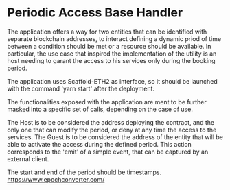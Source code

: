 # Periodic Access Base Handler

The application offers a way for two entities that can be identified with separate blockchain addresses, to interact defining a dynamic priod of time between a condition should be met or a resource should be available.
In particular, the use case that inspired the implementation of the utility is an host needing to garant the access to his services only during the booking period.

The application uses Scaffold-ETH2 as interface, so it should be launched with the command 'yarn start' after the deployment.

The functionalities exposed with the application are ment to be further masked into a specific set of calls, depending on the case of use.

The Host is to be considered the address deploying the contract, and the only one that can modify the period, or deny at any time the access to the services.
The Guest is to be considered the address of the entity that will be able to activate the access during the defined period. This action corresponds to the 'emit' of a simple event, that can be captured by an external client.

The start and end of the period should be timestamps.
https://www.epochconverter.com/
